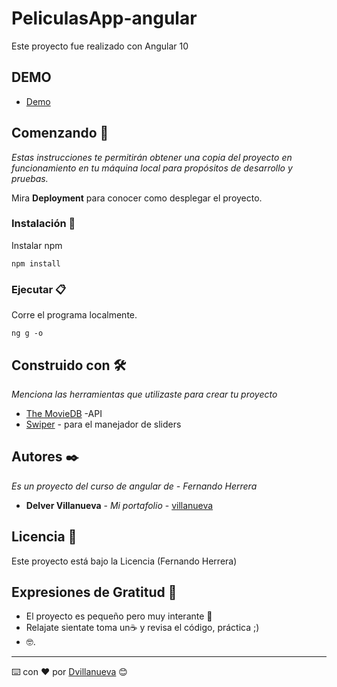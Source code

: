 # PeliculasApp-angular
Este proyecto fue realizado con Angular 10

## DEMO
* [Demo](https://peliculas-app-seccion-new-p3novfxfz.vercel.app/home)



## Comenzando 🚀

_Estas instrucciones te permitirán obtener una copia del proyecto en funcionamiento en tu máquina local para propósitos de desarrollo y pruebas._

Mira **Deployment** para conocer como desplegar el proyecto.

### Instalación 🔧

Instalar npm
```
npm install
```

### Ejecutar 📋

Corre el programa localmente.

```
ng g -o
```


## Construido con 🛠️

_Menciona las herramientas que utilizaste para crear tu proyecto_

* [The MovieDB](https://developers.themoviedb.org/3) -API
* [Swiper](https://www.npmjs.com/package/ngx-swiper-wrapper) - para el manejador de sliders


## Autores ✒️

_Es un proyecto del curso de angular de - Fernando Herrera_


* **Delver Villanueva** - *Mi portafolio* - [villanueva](https://delvervillanueva.live/)


## Licencia 📄

Este proyecto está bajo la Licencia (Fernando Herrera)

## Expresiones de Gratitud 🎁

* El proyecto es pequeño pero muy interante 📢
* Relajate sientate  toma un☕ y revisa el código, práctica ;)
* 🤓.

---
⌨️ con ❤️ por [Dvillanueva](https://github.com/delvervillanueva) 😊
